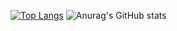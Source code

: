 [![Top Langs](https://github-readme-stats.vercel.app/api/top-langs/?username=000Tonio&langs_count=8)](https://github.com/000Tonio/github-readme-stats) ![Anurag's GitHub stats](https://github-readme-stats.vercel.app/api?username=000Tonio&show_icons=true&theme=gruvbox)
